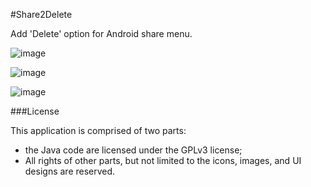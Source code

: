 #Share2Delete

Add 'Delete' option for Android share menu.

![image](https://raw.githubusercontent.com/heruoxin/share-to-delete/master/release-files/screenshot/dkjt_2015-03-24-13-29-22.png)

![image](https://raw.githubusercontent.com/heruoxin/share-to-delete/master/release-files/screenshot/dkjt_2015-03-24-13-29-30.png)

![image](https://raw.githubusercontent.com/heruoxin/share-to-delete/master/release-files/screenshot/dkjt_2015-03-24-13-29-35.png)

###License

This application is comprised of two parts:

- the Java code are licensed under the GPLv3 license;
- All rights of other parts, but not limited to the icons, images, and UI designs are reserved.